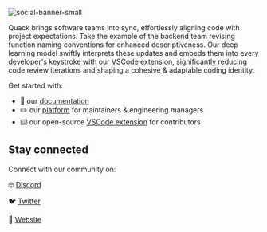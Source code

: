 ![social-banner-small](https://github.com/quack-ai/.github/assets/26927750/68796db8-9249-4318-b47b-438501b730ae)


Quack brings software teams into sync, effortlessly aligning code with project expectations. Take the example of the backend team revising function naming conventions for enhanced descriptiveness. Our deep learning model swiftly interprets these updates and embeds them into every developer's keystroke with our VSCode extension, significantly reducing code review iterations and shaping a cohesive & adaptable coding identity.

Get started with:
- 📖 our [documentation](https://docs.quackai.com)
- ✏️ our [platform](https://app.quackai.com/) for maintainers & engineering managers
- ⌨️ our open-source [VSCode extension](https://marketplace.visualstudio.com/items?itemName=QuackAI.quack-companion) for contributors

## Stay connected

Connect with our community on:

🤓 [Discord](https://discord.gg/E9rY3bVCWd)

🐦 [Twitter](https://twitter.com/quack_ai)

🦆 [Website](https://www.quackai.com/)
